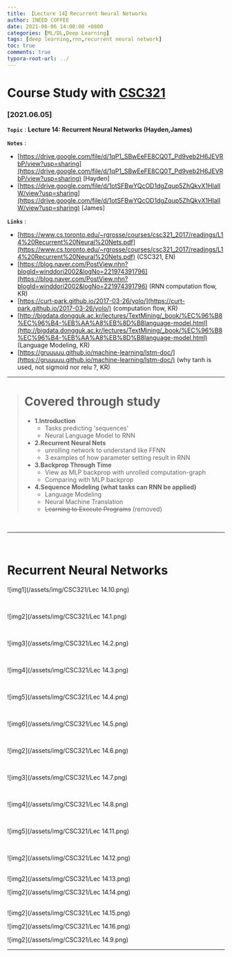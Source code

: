 ```yaml
---
title: 【Lecture 14】Recurrent Neural Networks
author: INEED COFFEE
date: 2021-06-06 14:00:00 +0800
categories: [ML/DL,Deep Learning]
tags: [deep learning,rnn,recurrent neural network]
toc: true
comments: true
typora-root-url: ../
---
```

# Course Study with [CSC321](https://www.cs.toronto.edu/~rgrosse/courses/csc321_2017/) 



### [2021.06.05]

__`Topic`__ : __Lecture 14: Recurrent Neural Networks (Hayden,James)__ 

__`Notes`__ : 

- [https://drive.google.com/file/d/1qP1_SBwEeFE8CQ0T_Pd9veb2H6JEVRbP/view?usp=sharing](https://drive.google.com/file/d/1qP1_SBwEeFE8CQ0T_Pd9veb2H6JEVRbP/view?usp=sharing) [Hayden]
- [https://drive.google.com/file/d/1otSFBwYQcOD1dgZqup5ZhQkvX1HIalIW/view?usp=sharing](https://drive.google.com/file/d/1otSFBwYQcOD1dgZqup5ZhQkvX1HIalIW/view?usp=sharing) [James]

__`Links`__ : 

- [https://www.cs.toronto.edu/~rgrosse/courses/csc321_2017/readings/L14%20Recurrent%20Neural%20Nets.pdf](https://www.cs.toronto.edu/~rgrosse/courses/csc321_2017/readings/L14%20Recurrent%20Neural%20Nets.pdf) (CSC321, EN)
- [https://blog.naver.com/PostView.nhn?blogId=winddori2002&logNo=221974391796](https://blog.naver.com/PostView.nhn?blogId=winddori2002&logNo=221974391796) (RNN computation flow, KR) 
- [https://curt-park.github.io/2017-03-26/yolo/](https://curt-park.github.io/2017-03-26/yolo/) (computation flow, KR)
- [http://bigdata.dongguk.ac.kr/lectures/TextMining/_book/%EC%96%B8%EC%96%B4-%EB%AA%A8%EB%8D%B8language-model.html](http://bigdata.dongguk.ac.kr/lectures/TextMining/_book/%EC%96%B8%EC%96%B4-%EB%AA%A8%EB%8D%B8language-model.html) (Language Modeling, KR)
- [https://gruuuuu.github.io/machine-learning/lstm-doc/](https://gruuuuu.github.io/machine-learning/lstm-doc/) (why tanh is used, not sigmoid nor relu ?, KR) 



---
> # Covered through study
>
> - __1.Introduction__ 
>   - Tasks predicting 'sequences'
>   - Neural Language Model to RNN
> - __2.Recurrent Neural Nets__ 
>   - unrolling network to understand like FFNN
>   - 3 examples of how parameter setting result in RNN
> - __3.Backprop Through Time__ 
>   - View as MLP backprop with unrolled computation-graph
>   - Comparing with MLP backprop
> - __4.Sequence Modeling (what tasks can RNN be applied)__ 
>   - Language Modeling
>   - Neural Machine Translation
>   - ~~Learning to Execute Programs~~ (removed)

​	

---

​			
# Recurrent Neural Networks

![img1](/assets/img/CSC321/Lec 14.10.png)

​	

![img2](/assets/img/CSC321/Lec 14.1.png)

​	

![img3](/assets/img/CSC321/Lec 14.2.png)

​	

![img4](/assets/img/CSC321/Lec 14.3.png)

​	

![img5](/assets/img/CSC321/Lec 14.4.png)

​	

![img6](/assets/img/CSC321/Lec 14.5.png)

​	

![img2](/assets/img/CSC321/Lec 14.6.png)

​	

![img3](/assets/img/CSC321/Lec 14.7.png)

​	

![img4](/assets/img/CSC321/Lec 14.8.png)

​	

![img5](/assets/img/CSC321/Lec 14.11.png)

​	

![img2](/assets/img/CSC321/Lec 14.12.png)


​	
![img2](/assets/img/CSC321/Lec 14.13.png)


![img2](/assets/img/CSC321/Lec 14.14.png)


​	
![img2](/assets/img/CSC321/Lec 14.15.png)


![img2](/assets/img/CSC321/Lec 14.16.png)


![img2](/assets/img/CSC321/Lec 14.9.png)


***

​	

